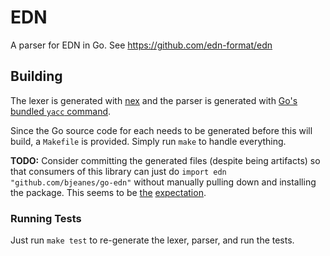 # EDN

A parser for EDN in Go. See https://github.com/edn-format/edn

## Building

The lexer is generated with [nex](http://www-cs-students.stanford.edu/~blynn/nex/) 
and the parser is generated with [Go's bundled `yacc` command](http://golang.org/cmd/yacc/).

Since the Go source code for each needs to be generated before this will build, a
`Makefile` is provided. Simply run `make` to handle everything.

**TODO:** Consider committing the generated files (despite being artifacts) so that
consumers of this library can just do `import edn "github.com/bjeanes/go-edn"` without
manually pulling down and installing the package. This seems to be
[the](http://golang.org/doc/articles/go_command.html#tmp_4) 
[expectation](https://botbot.me/freenode/go-nuts/msg/3137158/).

### Running Tests

Just run `make test` to re-generate the lexer, parser, and run the tests.
